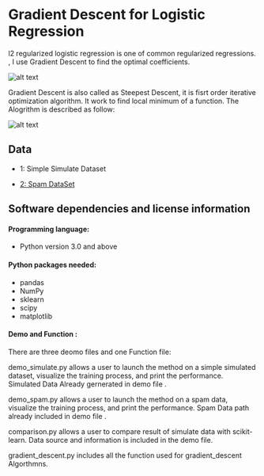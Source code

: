 # Gradient Descent for Logistic Regression 

l2 regularized logistic regression is one of common regularized regressions. 
, I use Gradient Descent to find the optimal coefficients. 

![alt text]([https://imgbb.com/][img]https://image.ibb.co/bLvX0v/1.png)

Gradient Descent is also called as Steepest Descent, it is fisrt order iterative optimization algorithm. It work to find local minimum of a function. The Alogrithm is described as follow: 

![alt text](screenshots/1 "Description goes here")

## Data

- 1: Simple Simulate Dataset

- [2: Spam DataSet](https://statweb.stanford.edu/~tibs/ElemStatLearn/datasets/spam.data)



## Software dependencies and license information
#### Programming language: 

- Python version 3.0 and above 

#### Python packages needed:

- pandas
- NumPy
- sklearn
- scipy 
- matplotlib 

#### Demo and Function : 

There are three deomo files and one Function file: 

demo_simulate.py allows a user to launch the method on a simple simulated dataset, visualize the training process, and print the performance. Simulated Data Already gernerated in demo file .

demo_spam.py allows a user to launch the method on a spam data, visualize the training process, and print the performance. Spam Data path already included in demo file  .

comparison.py allows a user to compare result of simulate data  with scikit-learn. Data source and information is included in the demo file.

gradient_descent.py includes all the function used for gradient_descent Algorthmns.


